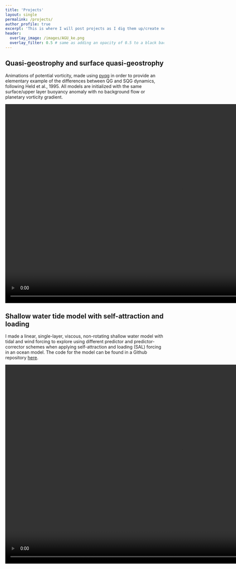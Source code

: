 ```yaml
---
title: 'Projects'
layout: single
permalink: /projects/
author_profile: true
excerpt: 'This is where I will post projects as I dig them up/create new ones'
header:
  overlay_image: /images/AGU_ke.png
  overlay_filter: 0.5 # same as adding an opacity of 0.5 to a black background
---
```


## Quasi-geostrophy and surface quasi-geostrophy
Animations of potential vorticity, made using [pyqg](https://github.com/pyqg/pyqg) in order to provide
an elementary example of the differences between QG and SQG dynamics, following Held et al., 1995.
All models are initialized with the same surface/upper layer buoyancy anomaly
with no background flow or planetary vorticity gradient.


<video autoplay="autoplay" loop="loop" width="1120" height="630">
  <source src="/images/comb1.mp4" type="video/mp4">
</video>


## Shallow water tide model with self-attraction and loading

I made a linear, single-layer, viscous, non-rotating
shallow water model with tidal and wind forcing to explore
using different predictor and predictor-corrector schemes
when applying self-attraction and loading (SAL) forcing
in an ocean model.
The code for the model can be found in a Github repository
[here](https://github.com/mjclobo/swTideModel).


<video autoplay="autoplay" loop="loop" width="1120" height="630">
  <source src="/images/sw_tide_wind_2.mp4" type="video/mp4">
</video>


